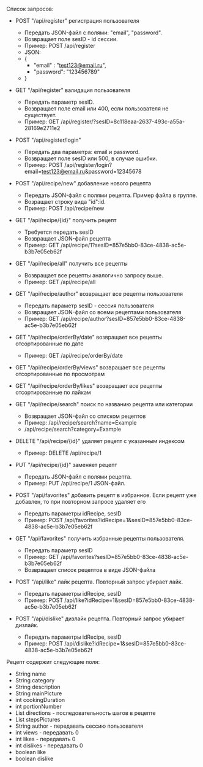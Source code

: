 Список запросов:

- POST "/api/register" регистрация пользователя
    - Передать JSON-файл с полями: "email", "password".
    - Возвращает поле sesID - id сессии.
    - Пример: POST /api/register
    - JSON: 
    - {
        - "email" : "test123@email.ru",
        - "password": "123456789"
    - }

- GET "/api/register" валидация пользователя
    - Передать параметр sesID.
    - Возвращает поле email или 400, если пользователя не существует.
    - Пример: GET /api/register/?sesID=8c118eaa-2637-493c-a55a-28169e2711e2

- POST "/api/register/login"
    - Передать два параметра: email и password.
    - Возвращает поле sesID или 500, в случае ошибки. 
    - Пример: POST /api/register/login?email=test123@email.ru&password=12345678

- POST "/api/recipe/new" добавление нового рецепта
    - Передать JSON-файл c полями рецепта. Пример файла в группе.
    - Возращает строку вида "id":id.
    - Пример: POST /api/recipe/new
- GET "/api/recipe/{id}" получить рецепт
  - Требуется передать sesID
  - Возвращает JSON-файл рецепта
  - Пример: GET /api/recipe/1?sesID=857e5bb0-83ce-4838-ac5e-b3b7e05eb62f
- GET "/api/recipe/all" получить все рецепты
  - Возвращает все рецепты аналогично запросу выше.
  - Пример: GET /api/recipe/all
- GET "/api/recipe/author" возвращает все рецепты пользователя
  - Передать параметр sesID - сессия пользователя
  - Возвращает JSON-файл со всеми рецептами пользователя
  - Пример: GET /api/recipe/author?sesID=857e5bb0-83ce-4838-ac5e-b3b7e05eb62f
- GET "/api/recipe/orderBy/date" возвращает все рецепты отсортированные по дате
  - Пример: GET /api/recipe/orderBy/date
- GET "/api/recipe/orderBy/views" возвращает все рецепты отсортированные по просмотрам
- GET "/api/recipe/orderBy/likes" возвращает все рецепты отсортированные по лайкам
- GET "/api/recipe/search" поиск по названию рецепта или категории
  - Возвращает JSON-файл со списком рецептов
  - Пример: /api/recipe/search?name=Example
  - /api/recipe/search?category=Example
- DELETE "/api/recipe/{id}" удаляет рецепт с указанным индексом
    - Пример: DELETE /api/recipe/1
- PUT "/api/recipe/{id}" заменяет рецепт
    - Передать JSON-файл с полями рецепта.
    - Пример: PUT /api/recipe/1 JSON-файл.


- POST "/api/favorites" добавить рецепт в избранное. Если рецепт уже добавлен, то при повторном запросе удаляет его
  - Передать параметры idRecipe, sesID
  - Пример: POST /api/favorites?idRecipe=1&sesID=857e5bb0-83ce-4838-ac5e-b3b7e05eb62f
- GET "/api/favorites" получить избранные рецепты пользователя.
  - Передать параметр sesID
  - Пример: GET /api/favorites?sesID=857e5bb0-83ce-4838-ac5e-b3b7e05eb62f
  - Возвращает список рецептов в виде JSON-файла

- POST "/api/like" лайк рецепта. Повторный запрос убирает лайк.
  - Передать параметры idRecipe, sesID
  - Пример: POST /api/like?idRecipe=1&sesID=857e5bb0-83ce-4838-ac5e-b3b7e05eb62f
- POST "/api/dislike" дизлайк рецепта. Повторный запрос убирает дизлайк.
  - Передать параметры idRecipe, sesID
  - Пример: POST /api/dislike?idRecipe=1&sesID=857e5bb0-83ce-4838-ac5e-b3b7e05eb62f

Рецепт содержит следующие поля:

- String name
- String category
- String description
- String mainPicture
- int cookingDuration
- int portionNumber
- List<String> directions - последовательность шагов в рецепте
- List<String> stepsPictures
- String author - передавать сессию пользователя
- int views - передавать 0
- int likes - передавать 0
- int dislikes - передавать 0
- boolean like
- boolean dislike
